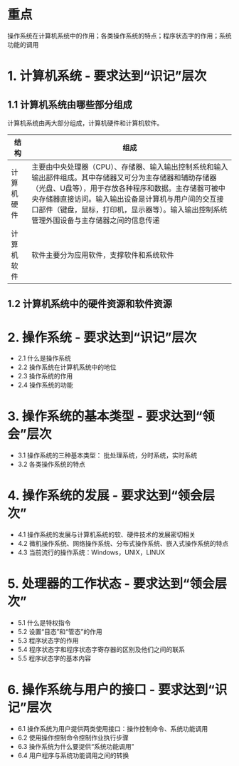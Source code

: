 # 重点
操作系统在计算机系统中的作用；各类操作系统的特点；程序状态字的作用；系统功能的调用

# 1. 计算机系统 - 要求达到“识记”层次

## 1.1 计算机系统由哪些部分组成       

计算机系统由两大部分组成，计算机硬件和计算机软件。

| 结构 | 组成 |
| --- | --- |
| 计算机硬件 | 主要由中央处理器（CPU）、存储器、输入输出控制系统和输入输出部件组成。其中存储器又可分为主存储器和辅助存储器（光盘、U盘等），用于存放各种程序和数据。主存储器可被中央存储器直接访问。输入输出设备是计算机与用户间的交互接口部件（键盘，鼠标，打印机，显示器等）。输入输出控制系统管理外围设备与主存储器之间的信息传递 |
| 计算机软件 | 软件主要分为应用软件，支撑软件和系统软件 |

## 1.2 计算机系统中的硬件资源和软件资源

# 2. 操作系统 - 要求达到“识记”层次

* 2.1 什么是操作系统
* 2.2 操作系统在计算机系统中的地位
* 2.3 操作系统的作用
* 2.4 操作系统的功能

# 3. 操作系统的基本类型 - 要求达到“领会”层次

* 3.1 操作系统的三种基本类型： 批处理系统，分时系统，实时系统
* 3.2 各类操作系统的特点

# 4. 操作系统的发展 - 要求达到“领会层次”

* 4.1 操作系统的发展与计算机系统的软、硬件技术的发展密切相关
* 4.2 微机操作系统、网络操作系统、分布式操作系统、嵌入式操作系统的特点
* 4.3 当前流行的操作系统：Windows，UNIX，LINUX

# 5. 处理器的工作状态 - 要求达到“领会层次”

* 5.1 什么是特权指令
* 5.2 设置“目态”和“管态”的作用
* 5.3 程序状态字的作用
* 5.4 程序状态字和程序状态字寄存器的区别及他们之间的联系
* 5.5 程序状态字的基本内容

# 6. 操作系统与用户的接口 - 要求达到“识记”层次

* 6.1 操作系统为用户提供两类使用接口：操作控制命令、系统功能调用
* 6.2 使用操作控制命令控制作业执行步骤
* 6.3 操作系统为什么要提供“系统功能调用”
* 6.4 用户程序与系统功能调用之间的转换

